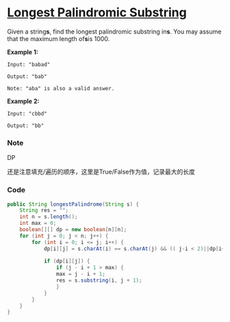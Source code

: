 # [Longest Palindromic Substring](https://leetcode.com/problems/longest-palindromic-substring/description/)

Given a string**s**, find the longest palindromic substring in**s**. You may assume that the maximum length of**s**is 1000.

**Example 1:**

```
Input: "babad"

Output: "bab"

Note: "aba" is also a valid answer.
```

**Example 2:**

```
Input: "cbbd"

Output: "bb"
```

### Note

DP 

还是注意填充/遍历的顺序，这里是True/False作为值，记录最大的长度

### Code

```java
public String longestPalindrome(String s) {
    String res = "";
    int n = s.length();
    int max = 0;
    boolean[][] dp = new boolean[n][n]; 
    for (int j = 0; j < n; j++) {
        for (int i = 0; i <= j; i++) {
            dp[i][j] = s.charAt(i) == s.charAt(j) && (( j-i < 2)||dp[i+1][j-1]); // i + 1 > j - 1
                
            if (dp[i][j]) {
                if (j - i + 1 > max) {
                max = j - i + 1;
                res = s.substring(i, j + 1);
                }
            }                                
        }
    }
}    
```



